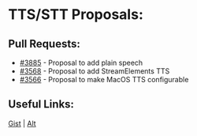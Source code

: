 [gist]:https://gist.github.com/anonhostpi/97d4bb3e9535c92b8173fae704b76264#file-_topics-0009-tts-stt-md
[source]:https://github.com/Significant-Gravitas/Catalysts/blob/main/TOPICS/0009.TTS_STT/TTS_STT.md
# TTS/STT Proposals:
## Pull Requests:
- [#3885][3885] - Proposal to add plain speech
- [#3568][3568] - Proposal to add StreamElements TTS
- [#3566][3566] - Proposal to make MacOS TTS configurable

## Useful Links:
[Gist][gist] | [Alt][source]

[3566]:https://github.com/Significant-Gravitas/Auto-GPT/pull/3566
[3568]:https://github.com/Significant-Gravitas/Auto-GPT/pull/3568
[3885]:https://github.com/Significant-Gravitas/Auto-GPT/pull/3885